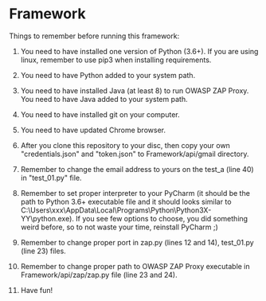 # Framework

Things to remember before running this framework:

1) You need to have installed one version of Python (3.6+). If you are
 using linux, remember to use pip3 when installing requirements.
 
2) You need to have Python added to your system path.

3) You need to have installed Java (at least 8) to run OWASP ZAP Proxy.
You need to have Java added to your system path.

4) You need to have installed git on your computer.

5) You need to have updated Chrome browser.

6) After you clone this repository to your disc, then copy your own
"credentials.json" and "token.json" to Framework/api/gmail directory.

7) Remember to change the email address to yours on the test_a (line 40)
in "test_01.py" file.

8) Remember to set proper interpreter to your PyCharm (it should be
the path to Python 3.6+ executable file and it should looks similar to
C:\Users\xxx\AppData\Local\Programs\Python\Python3X-YY\python.exe). If you see
few options to choose, you did something weird before, so to not waste
your time, reinstall PyCharm ;)

9) Remember to change proper port in zap.py (lines 12 and 14), 
test_01.py (line 23) files.

10) Remember to change proper path to OWASP ZAP Proxy executable in 
Framework/api/zap/zap.py file (line 23 and 24).

11) Have fun!
